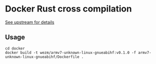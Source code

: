 # Docker Rust cross compilation

[See upstream for details](https://github.com/rust-embedded/cross)

## Usage

    cd docker
    docker build -t wezm/armv7-unknown-linux-gnueabihf:v0.1.0 -f armv7-unknown-linux-gnueabihf/Dockerfile .
